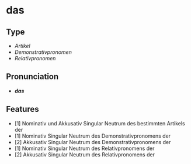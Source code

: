 # das
## Type
- _Artikel_
- _Demonstrativpronomen_
- _Relativpronomen_
## Pronunciation
- **_das_**
## Features
- [1] Nominativ und Akkusativ Singular Neutrum des bestimmten Artikels der
- [1] Nominativ Singular Neutrum des Demonstrativpronomens der
- [2] Akkusativ Singular Neutrum des Demonstrativpronomens der
- [1] Nominativ Singular Neutrum des Relativpronomens der
- [2] Akkusativ Singular Neutrum des Relativpronomens der
